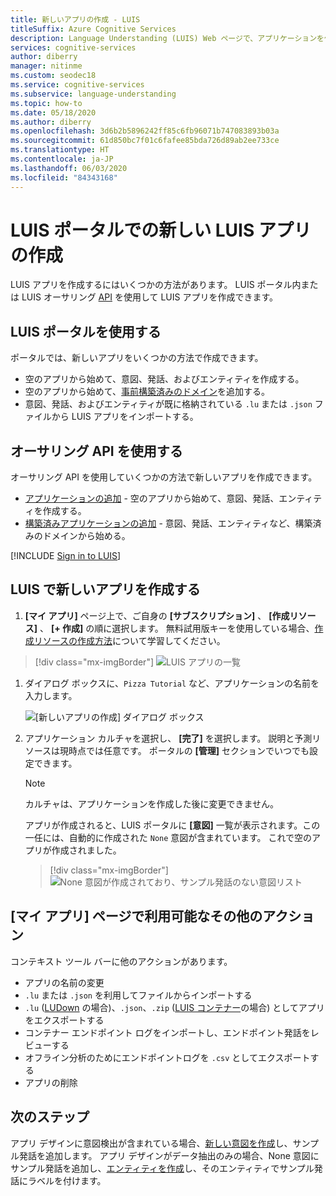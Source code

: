 ```yaml
---
title: 新しいアプリの作成 - LUIS
titleSuffix: Azure Cognitive Services
description: Language Understanding (LUIS) Web ページで、アプリケーションを作成し、管理します。
services: cognitive-services
author: diberry
manager: nitinme
ms.custom: seodec18
ms.service: cognitive-services
ms.subservice: language-understanding
ms.topic: how-to
ms.date: 05/18/2020
ms.author: diberry
ms.openlocfilehash: 3d6b2b5896242ff85c6fb96071b747083893b03a
ms.sourcegitcommit: 61d850bc7f01c6fafee85bda726d89ab2ee733ce
ms.translationtype: HT
ms.contentlocale: ja-JP
ms.lasthandoff: 06/03/2020
ms.locfileid: "84343168"
---
```

# <a name="create-a-new-luis-app-in-the-luis-portal"></a>LUIS ポータルでの新しい LUIS アプリの作成
LUIS アプリを作成するにはいくつかの方法があります。 LUIS ポータル内または LUIS オーサリング [API](developer-reference-resource.md) を使用して LUIS アプリを作成できます。

## <a name="using-the-luis-portal"></a>LUIS ポータルを使用する

ポータルでは、新しいアプリをいくつかの方法で作成できます。

* 空のアプリから始めて、意図、発話、およびエンティティを作成する。
* 空のアプリから始めて、[事前構築済みのドメイン](luis-how-to-use-prebuilt-domains.md)を追加する。
* 意図、発話、およびエンティティが既に格納されている `.lu` または `.json` ファイルから LUIS アプリをインポートする。

## <a name="using-the-authoring-apis"></a>オーサリング API を使用する
オーサリング API を使用していくつかの方法で新しいアプリを作成できます。

* [アプリケーションの追加](https://westeurope.dev.cognitive.microsoft.com/docs/services/luis-programmatic-apis-v3-0-preview/operations/5890b47c39e2bb052c5b9c2f) - 空のアプリから始めて、意図、発話、エンティティを作成する。
* [構築済みアプリケーションの追加](https://westeurope.dev.cognitive.microsoft.com/docs/services/luis-programmatic-apis-v3-0-preview/operations/59104e515aca2f0b48c76be5) - 意図、発話、エンティティなど、構築済みのドメインから始める。


<a name="export-app"></a>
<a name="import-new-app"></a>
<a name="delete-app"></a>


[!INCLUDE [Sign in to LUIS](./includes/sign-in-process.md)]

## <a name="create-new-app-in-luis"></a>LUIS で新しいアプリを作成する

1. **[マイ アプリ]** ページ上で、ご自身の **[サブスクリプション]** 、 **[作成リソース]** 、 **[+ 作成]** の順に選択します。 無料試用版キーを使用している場合、[作成リソースの作成方法](luis-how-to-azure-subscription.md#create-resources-in-the-azure-portal)について学習してください。

> [!div class="mx-imgBorder"]
> ![LUIS アプリの一覧](./media/create-app-in-portal.png)

1. ダイアログ ボックスに、`Pizza Tutorial` など、アプリケーションの名前を入力します。

    ![[新しいアプリの作成] ダイアログ ボックス](./media/create-pizza-tutorial-app-in-portal.png)

1. アプリケーション カルチャを選択し、 **[完了]** を選択します。 説明と予測リソースは現時点では任意です。 ポータルの **[管理]** セクションでいつでも設定できます。

    > [!NOTE]
    > カルチャは、アプリケーションを作成した後に変更できません。

    アプリが作成されると、LUIS ポータルに **[意図]** 一覧が表示されます。この一任には、自動的に作成された `None` 意図が含まれています。 これで空のアプリが作成されました。

    > [!div class="mx-imgBorder"]
    > ![None 意図が作成されており、サンプル発話のない意図リスト](media/pizza-tutorial-new-app-empty-intent-list.png)

## <a name="other-actions-available-on-my-apps-page"></a>[マイ アプリ] ページで利用可能なその他のアクション

コンテキスト ツール バーに他のアクションがあります。

* アプリの名前の変更
* `.lu` または `.json` を利用してファイルからインポートする
* `.lu` ([LUDown](https://github.com/microsoft/botbuilder-tools/tree/master/packages/Ludown) の場合)、`.json`、`.zip` ([LUIS コンテナー](luis-container-howto.md)の場合) としてアプリをエクスポートする
* コンテナー エンドポイント ログをインポートし、エンドポイント発話をレビューする
* オフライン分析のためにエンドポイントログを `.csv` としてエクスポートする
* アプリの削除

## <a name="next-steps"></a>次のステップ

アプリ デザインに意図検出が含まれている場合、[新しい意図を作成](luis-how-to-add-intents.md)し、サンプル発話を追加します。 アプリ デザインがデータ抽出のみの場合、None 意図にサンプル発話を追加し、[エンティティを作成](luis-how-to-add-example-utterances.md)し、そのエンティティでサンプル発話にラベルを付けます。
